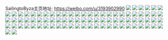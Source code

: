 SailingtoByza主页地址: https://weibo.com/u/3193902990 
![](https://wx4.sinaimg.cn/mw2000/be5f178egy1h96lbl69x5j20u0140ag9.jpg) 
![](https://wx4.sinaimg.cn/mw2000/be5f178egy1h8xpk0x399j20u0140n6s.jpg) 
![](https://wx4.sinaimg.cn/mw2000/be5f178egy1h8xpn2em3dj21sy0u0qf1.jpg) 
![](https://wx4.sinaimg.cn/mw2000/be5f178egy1h8xpn32t4cj20wn0f3t9r.jpg) 
![](https://wx4.sinaimg.cn/mw2000/be5f178egy1h8ojhxh2cxj20u0140k25.jpg) 
![](https://wx4.sinaimg.cn/mw2000/be5f178egy1h8ojhy5es9j20u0140tiq.jpg) 
![](https://wx4.sinaimg.cn/mw2000/be5f178egy1h8ojhynnudj20u0140ajr.jpg) 
![](https://wx4.sinaimg.cn/mw2000/be5f178egy1h8ojhz450hj211h0u0aht.jpg) 
![](https://wx4.sinaimg.cn/mw2000/be5f178egy1h8l6bflqj6j20u014047a.jpg) 
![](https://wx4.sinaimg.cn/mw2000/be5f178egy1h8l6bgbqm8j20u0140wnt.jpg) 
![](https://wx4.sinaimg.cn/mw2000/be5f178egy1h8l6bh5l1fj20u0140n48.jpg) 
![](https://wx4.sinaimg.cn/mw2000/be5f178egy1h8l6bhv6p6j20u0140jz9.jpg) 
![](https://wx4.sinaimg.cn/mw2000/be5f178egy1h8l6bcf5vqj20u0140ajb.jpg) 
![](https://wx4.sinaimg.cn/mw2000/be5f178egy1h8jxmspry9j20u0140k03.jpg) 
![](https://wx4.sinaimg.cn/mw2000/be5f178egy1h8jvyqgs5hj21400u0477.jpg) 
![](https://wx4.sinaimg.cn/mw2000/be5f178egy1h8jw17odmnj20u01900z0.jpg) 
![](https://wx4.sinaimg.cn/mw2000/be5f178egy1h8jw18hxunj213w0twqby.jpg) 
![](https://wx4.sinaimg.cn/mw2000/be5f178egy1h8jw1830psj20u0190dja.jpg) 
![](https://wx4.sinaimg.cn/mw2000/be5f178egy1h8jw42jfiuj20u0190gtx.jpg) 
![](https://wx4.sinaimg.cn/mw2000/be5f178egy1h8jw4tsmqnj21410u0n5i.jpg) 
![](https://wx4.sinaimg.cn/mw2000/be5f178egy1h8jvyayl83j20u0140qds.jpg) 
![](https://wx4.sinaimg.cn/mw2000/be5f178egy1h8jw04t1fhj20u0140amq.jpg) 
![](https://wx4.sinaimg.cn/mw2000/be5f178egy1h7fdpzjjeij20u0140an2.jpg) 
![](https://wx4.sinaimg.cn/mw2000/be5f178egy1h7fdq0n7wej20u0140487.jpg) 
![](https://wx4.sinaimg.cn/mw2000/be5f178egy1h7fdq1fpdlj21400u0dt8.jpg) 
![](https://wx4.sinaimg.cn/mw2000/be5f178egy1h7fdq2gx44j21400u0nb7.jpg) 
![](https://wx4.sinaimg.cn/mw2000/be5f178egy1h7fdq7e9s8j20u014047s.jpg) 
![](https://wx4.sinaimg.cn/mw2000/be5f178egy1h7fdq49lvgj21400u0an5.jpg) 
![](https://wx4.sinaimg.cn/mw2000/be5f178egy1h7fdq5joojj21400u0wqo.jpg) 
![](https://wx4.sinaimg.cn/mw2000/be5f178egy1h7fdqt9pgaj20o90hpdkc.jpg) 
![](https://wx4.sinaimg.cn/mw2000/be5f178egy1h7fdq4yrdtj21400u07hy.jpg) 
![](https://wx4.sinaimg.cn/mw2000/be5f178egy1h7fdq02xybj20u0140age.jpg) 
![](https://wx4.sinaimg.cn/mw2000/be5f178egy1h7fdq6t3ktj20u0140gxz.jpg) 
![](https://wx4.sinaimg.cn/mw2000/be5f178egy1h7fdq3fvcvj21400u0wob.jpg) 
![](https://wx4.sinaimg.cn/mw2000/be5f178egy1h79sy3zn23j21400u0q69.jpg) 
![](https://wx4.sinaimg.cn/mw2000/be5f178egy1h79syr8wk4j20u01sywih.jpg) 
![](https://wx4.sinaimg.cn/mw2000/be5f178egy1h79szeteb4j20u0140dof.jpg) 
![](https://wx4.sinaimg.cn/mw2000/be5f178egy1h79t07qf55j20u00u0do1.jpg) 
![](https://wx4.sinaimg.cn/mw2000/be5f178egy1h79t1wrbh6j21400u0k69.jpg) 
![](https://wx4.sinaimg.cn/mw2000/be5f178egy1h79t2cn6ctj20u0140agt.jpg) 
![](https://wx4.sinaimg.cn/mw2000/be5f178egy1h79surtp8hj20u01407cy.jpg) 
![](https://wx4.sinaimg.cn/mw2000/be5f178egy1h79t246cf1j20j80pmtb6.jpg) 
![](https://wx4.sinaimg.cn/mw2000/be5f178egy1h79suqnf5kj20u0140dol.jpg) 
![](https://wx4.sinaimg.cn/mw2000/be5f178egy1h6ovtmadv3j21400u0mzb.jpg) 
![](https://wx4.sinaimg.cn/mw2000/be5f178egy1h6ovtkj680j21sy0u0dja.jpg) 
![](https://wx4.sinaimg.cn/mw2000/be5f178egy1h6ovtlkh5oj215o0u0ajq.jpg) 
![](https://wx4.sinaimg.cn/mw2000/be5f178egy1h6ovtnkqe9j20q60ywn1d.jpg) 
![](https://wx4.sinaimg.cn/mw2000/be5f178egy1h6ovto7gbij20u01400yv.jpg) 
![](https://wx4.sinaimg.cn/mw2000/be5f178egy1h6ovtoznzxj20u0140gtg.jpg) 
![](https://wx4.sinaimg.cn/mw2000/be5f178egy1h6ovtpgoxxj21400u0tg7.jpg) 
![](https://wx4.sinaimg.cn/mw2000/be5f178egy1h6ovtrbqkuj20u0140n38.jpg) 
![](https://wx4.sinaimg.cn/mw2000/be5f178egy1h6ovtsnetjj20u0140k1a.jpg) 
![](https://wx4.sinaimg.cn/mw2000/be5f178egy1h6lbs5jaydj20u0140afj.jpg) 
![](https://wx4.sinaimg.cn/mw2000/be5f178egy1h6ivshnv86j20u0140jx0.jpg) 
![](https://wx4.sinaimg.cn/mw2000/be5f178egy1h6ivsi5lv5j20u0140wk3.jpg) 
![](https://wx4.sinaimg.cn/mw2000/be5f178egy1h6e206g71cj23402c0e82.jpg) 
![](https://wx4.sinaimg.cn/mw2000/be5f178egy1h6e208uttdj23402c0qv5.jpg) 
![](https://wx4.sinaimg.cn/mw2000/be5f178egy1h6e20d21d0j23402c0u0y.jpg) 
![](https://wx4.sinaimg.cn/mw2000/be5f178egy1h640ygrf4kj20u01400wg.jpg) 
![](https://wx4.sinaimg.cn/mw2000/be5f178egy1h5uohgb0tdj20qt0xigr1.jpg) 
![](https://wx4.sinaimg.cn/mw2000/be5f178egy1h5uohecj3mj20qk0x7dlj.jpg) 
![](https://wx4.sinaimg.cn/mw2000/be5f178egy1h5uoe7pfz4j20u0140jzs.jpg) 
![](https://wx4.sinaimg.cn/mw2000/be5f178egy1h5tfumvdiaj212z16cmzy.jpg) 
![](https://wx4.sinaimg.cn/mw2000/be5f178egy1h5tfuum0fuj20wi1ycb29.jpg) 
![](https://wx4.sinaimg.cn/mw2000/be5f178egy1h5tfw162zaj21mj262tbo.jpg) 
![](https://wx4.sinaimg.cn/mw2000/be5f178egy1h5tfvzw1k0j22jl1wodnd.jpg) 
![](https://wx4.sinaimg.cn/mw2000/be5f178egy1h5tfwatwpgj225x2vwb29.jpg) 
![](https://wx4.sinaimg.cn/mw2000/be5f178egy1h5tfwcneshj22qu224aoq.jpg) 
![](https://wx4.sinaimg.cn/mw2000/be5f178egy1h5ec3s62r1j22c0340hdu.jpg) 
![](https://wx4.sinaimg.cn/mw2000/be5f178egy1h53v43dwm1j22c0340qv6.jpg) 
![](https://wx4.sinaimg.cn/mw2000/be5f178egy1h54ceasx9uj20sg0iyq6f.jpg) 
![](https://wx4.sinaimg.cn/mw2000/be5f178egy1h53v3vitprj21hn206kjl.jpg) 
![](https://wx4.sinaimg.cn/mw2000/be5f178egy1h53v3xk9l2j22c0340b2a.jpg) 
![](https://wx4.sinaimg.cn/mw2000/be5f178egy1h54ce9jxx3j23402c0kjl.jpg) 
![](https://wx4.sinaimg.cn/mw2000/be5f178egy1h53tzekqmij23402c0x6q.jpg) 
![](https://wx4.sinaimg.cn/mw2000/be5f178egy1h53tzcdc2fj23402c0npd.jpg) 
![](https://wx4.sinaimg.cn/mw2000/be5f178egy1h53tzirr1lj231g2a34qq.jpg) 
![](https://wx4.sinaimg.cn/mw2000/be5f178egy1h53tzkjo86j22c0340npd.jpg) 
![](https://wx4.sinaimg.cn/mw2000/be5f178egy1h53tzgt0bij22973091ky.jpg) 
![](https://wx4.sinaimg.cn/mw2000/be5f178egy1h53u1iuc60j22c0340qv5.jpg) 
![](https://wx4.sinaimg.cn/mw2000/be5f178egy1h53u1gzqjuj224t2ufe81.jpg) 
![](https://wx4.sinaimg.cn/mw2000/be5f178egy1h53u1d5gxjj22c03407wh.jpg) 
![](https://wx4.sinaimg.cn/mw2000/be5f178egy1h53u1f5oqpj23402c0qv5.jpg) 
